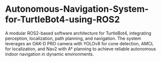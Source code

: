 # Autonomous-Navigation-System-for-TurtleBot4-using-ROS2
A modular ROS2-based software architecture for TurtleBot4, integrating perception, localization, path planning, and navigation. The system leverages an OAK-D PRO camera with YOLOv8 for cone detection, AMCL for localization, and Nav2 with A* planning to achieve reliable autonomous indoor navigation in dynamic environments.
